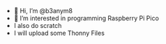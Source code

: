 - 👋 Hi, I’m @b3anym8
- 👀 I’m interested in programming Raspberry Pi Pico
- I also do scratch
- I will upload some Thonny Files

<!---
b3anym8/b3anym8 is a ✨ special ✨ repository because its `README.md` (this file) appears on your GitHub profile.
You can click the Preview link to take a look at your changes.
--->
